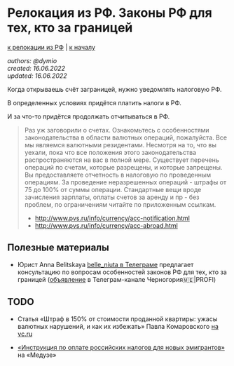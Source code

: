 Релокация из РФ. Законы РФ для тех, кто за границей
===================================================

[к релокации из РФ](./README.md) | [к началу](/README.md)

_authors: @dymio
<br/>created: 16.06.2022
<br/>updated: 16.06.2022_

Когда открываешь счёт заграницей, нужно уведомлять налоговую РФ.

В определенных условиях придётся платить налоги в РФ.

И за что-то придётся продолжать отчитываться в РФ.


> Раз уж заговорили о счетах.
> Ознакомьтесь с особенностями законодательства в области валютных операций, пожалуйста.
> Все мы являемся валютными резидентами. Несмотря на то, что вы уехали, пока что все положения этого законодательства распространяются на вас в полной мере.
> Существует перечень операций по счетам, которые разрещены, и которые запрещены. Вы предоставляете отчетность в налоговую по проведенным операциям. За проведение неразрешенных операций - штрафы от 75 до 100% от суммы операции.
> Стандартные вещи вроде зачисления зарплаты, оплаты счетов за аренду и пр - без проблем, по ограничениям читайте по приложенным ссылкам.
>
> - http://www.pvs.ru/info/currency/acc-notification.html
> - http://www.pvs.ru/info/currency/acc-abroad.html


Полезные материалы
------------------

* Юрист Anna Belitskaya [belle_niuta в Телеграме](https://t.me/belle_niuta) предлагает консультацию по вопросам особенностей законов РФ для тех, кто за границей ([объявление](https://t.me/uslugimonte/4802) в Телеграм-канале Черногория🇲🇪|PROFI)


TODO
----

* Статья «Штраф в 150% от стоимости проданной квартиры: ужасы валютных нарушений, и как их избежать» Павла Комаровского [на vc.ru](https://vc.ru/finance/463153-shtraf-v-150-ot-stoimosti-prodannoy-kvartiry-uzhasy-valyutnyh-narusheniy-i-kak-ih-izbezhat)

* [«Инструкция по оплате российских налогов для новых эмигрантов»](https://meduza.io/feature/2022/07/15/kak-dolzhny-platit-rossiyskie-nalogi-te-kto-uehal-strany-i-kstati-dolzhny-li-voobsche) на «Медузе»
